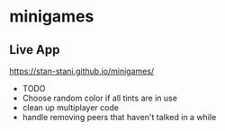 # minigames

## Live App
https://stan-stani.github.io/minigames/

- TODO
- Choose random color if all tints are in use
- clean up multiplayer code
- handle removing peers that haven't talked in a while

